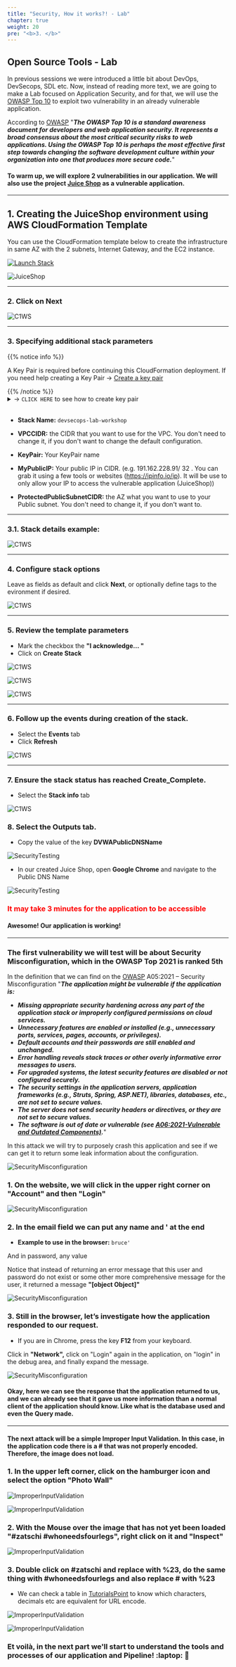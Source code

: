 ```yaml
---
title: "Security, How it works?! - Lab"
chapter: true
weight: 20
pre: "<b>3. </b>"
---
```


## Open Source Tools - Lab
In previous sessions we were introduced a little bit about DevOps, DevSecops, SDL etc. Now, instead of reading more text, we are going to make a Lab focused on Application Security, and for that, we will use the [OWASP Top 10](https://owasp.org/Top10/) to exploit two vulnerability in an already vulnerable application.

According to [OWASP](https://owasp.org/www-project-top-ten/) "***The OWASP Top 10 is a standard awareness document for developers and web application security. It represents a broad consensus about the most critical security risks to web applications. Using the OWASP Top 10 is perhaps the most effective first step towards changing the software development culture within your organization into one that produces more secure code.***"

#### To warm up, we will explore 2 vulnerabilities in our application. We will also use the project [Juice Shop](https://github.com/juice-shop/juice-shop) as a vulnerable application.

---

## 1. Creating the JuiceShop environment using AWS CloudFormation Template

You can use the CloudFormation template below to create the infrastructure in same AZ with the 2 subnets, Internet Gateway, and the EC2 instance.

[![Launch Stack](https://cdn.rawgit.com/buildkite/cloudformation-launch-stack-button-svg/master/launch-stack.svg)](https://console.aws.amazon.com/cloudformation/home#/stacks/new?stackName=devsecops-lab-workshop&templateURL=https://workshop-devsecops-c1-cft-templates.s3.amazonaws.com/CFT_JuiceShop.yml)

![JuiceShop](/images/JuiceShop.png) 

---

### 2. Click on **Next**

![C1WS](/images/create_env_3.PNG) 

---

### 3. Specifying additional stack parameters

{{% notice info %}}
<p style='text-align: left;'>
A Key Pair is required before continuing this CloudFormation deployment. If you need help creating a Key Pair -> <a href=https://docs.aws.amazon.com/AWSEC2/latest/UserGuide/ec2-key-pairs.html#having-ec2-create-your-key-pair>Create a key pair</a>
</p>
{{% /notice %}}


<details>
  <summary> -> <code>CLICK HERE</code> to see how to create key pair</summary>

**AWS Console -> EC2 -> Key Pairs -> Create key pair**

![C1WS](/images/create_env_9.png) 

</details>
<br>

- **Stack Name:**  ```devsecops-lab-workshop```

- **VPCCIDR:** the CIDR that you want to use for the VPC. You don't need to change it, if you don't want to change the default configuration.
    
- **KeyPair:** Your KeyPair name

- **MyPublicIP:** Your public IP in CIDR. (e.g. 191.162.228.91/ 32 . You can grab it using a few tools or websites (https://ipinfo.io/ip). It will be use to only allow your IP to access the vulnerable application (JuiceShop))

- **ProtectedPublicSubnetCIDR:** the AZ what you want to use to your Public subnet. You don't need to change it, if you don't want to.

---

### 3.1. Stack details example:

![C1WS](/images/create_env_4.PNG) 

---

### 4. Configure stack options

Leave as fields as default and click **Next**, or optionally define tags to the evironment if desired.

![C1WS](/images/create_env_5.png) 

---

### 5. Review the template parameters 
- Mark the checkbox the **"I acknowledge... "**
- Click on **Create Stack**

![C1WS](/images/create_env_6.PNG) 

![C1WS](/images/create_env_7.png) 

![C1WS](/images/create_env_8.png) 

---

### 6. Follow up the events during creation of the stack.
- Select the **Events** tab
- Click **Refresh**

![C1WS](/images/create_env_10.PNG) 

---

### 7. Ensure the stack status has reached **Create_Complete**. 
- Select the **Stack info** tab

![C1WS](/images/create_env_11.PNG) 


### 8. Select the **Outputs** tab. 
- Copy the value of the key **DVWAPublicDNSName**

![SecurityTesting](/images/create_env_12.PNG)

<ul>
<li>In our created Juice Shop, open <strong>Google Chrome</strong> and navigate to the Public DNS Name </li>

</ul>

![SecurityTesting](/images/create_env_13.PNG)


<h3><span style="color:red">It may take 3 minutes for the application to be accessible</span></h3>

#### Awesome! Our application is working! 

---

### The first vulnerability we will test will be about Security Misconfiguration, which in the OWASP Top 2021 is ranked 5th

In the definition that we can find on the [OWASP](https://owasp.org/Top10/A05_2021-Security_Misconfiguration/) A05:2021 – Security Misconfiguration "***The application might be vulnerable if the application is:***

- ***Missing appropriate security hardening across any part of the application stack or improperly configured permissions on cloud services.***
- ***Unnecessary features are enabled or installed (e.g., unnecessary ports, services, pages, accounts, or privileges).***
- ***Default accounts and their passwords are still enabled and unchanged.***
- ***Error handling reveals stack traces or other overly informative error messages to users.***
- ***For upgraded systems, the latest security features are disabled or not configured securely.***
- ***The security settings in the application servers, application frameworks (e.g., Struts, Spring, ASP.NET), libraries, databases, etc., are not set to secure values.***
- ***The server does not send security headers or directives, or they are not set to secure values.***
- ***The software is out of date or vulnerable (see [A06:2021-Vulnerable and Outdated Components)](https://owasp.org/Top10/A06_2021-Vulnerable_and_Outdated_Components/).***"

In this attack we will try to purposely crash this application and see if we can get it to return some leak information about the configuration.

![SecurityMisconfiguration](/images/jc-securitymisconfiguration.PNG) 

### 1. On the website, we will click in the upper right corner on "Account" and then "Login"

![SecurityMisconfiguration](/images/jc-securitymisconfiguration1.PNG) 

### 2. In the email field we can put any name and ' at the end 

- <strong>Example to use in the browser:</strong> ```bruce'```

And in password, any value

Notice that instead of returning an error message that this user and password do not exist or some other more comprehensive message for the user, it returned a message **"[object Object]"**

![SecurityMisconfiguration](/images/jc-securitymisconfiguration2.PNG) 

### 3. Still in the browser, let’s investigate how the application responded to our request.

- If you are in Chrome, press the key **F12** from your keyboard.

Click in **"Network",** click on "Login" again in the application, on "login" in the debug area, and finally expand the message.

![SecurityMisconfiguration](/images/jc-securitymisconfiguration3.PNG) 

#### Okay, here we can see the response that the application returned to us, and we can already see that it gave us more information than a normal client of the application should know. Like what is the database used and even the Query made.

---

#### The next attack will be a simple Improper Input Validation. In this case, in the application code there is a # that was not properly encoded. Therefore, the image does not load.

### 1. In the upper left corner, click on the hamburger icon and select the option "Photo Wall"

![ImproperInputValidation](/images/jc-improperInputValidation0.PNG) 

![ImproperInputValidation](/images/jc-improperInputValidation01.PNG) 

### 2. With the Mouse over the image that has not yet been loaded "#zatschi #whoneedsfourlegs", right click on it and "Inspect"

![ImproperInputValidation](/images/jc-improperInputValidation.PNG) 

### 3. Double click on #zatschi and replace with %23, do the same thing with #whoneedsfourlegs and also replace # with %23
- We can check a table in [TutorialsPoint](https://www.tutorialspoint.com/html/html_url_encoding.htm") to know which characters, decimals etc are equivalent for URL encode.

![ImproperInputValidation](/images/jc-improperInputValidation1.PNG) 

![ImproperInputValidation](/images/jc-improperInputValidation2.PNG) 

### Et voilà, in the next part we'll start to understand the tools and processes of our application and Pipeline! :laptop: :rocket:
